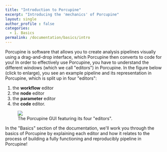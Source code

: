 ```yaml
---
title: "Introduction to Porcupine"
excerpt: "Introducing the 'mechanics' of Porcupine"
layout: single
author_profile : false
categories:
  - 1. Basics
permalink: /documentation/basics/intro
---
```


Porcupine is software that allows you to create analysis pipelines visually
using a drag-and-drop interface, which Porcupine then converts to code for you!
In order to effectively use Porcupine, you have to understand the different
windows (which we call "editors") in Porcupine. In the figure below (click to enlarge),
you see an example pipeline and its representation in Porcupine, which is
split up in four "editors":

1. the **workflow** editor
2. the **node** editor
3. the **parameter** editor
4. the **code** editor.

<figure>
	<a href="{{ site.url }}{{ site.baseurl }}/documentation/images/porcupine_windows.png"><img
    src="{{ site.url }}{{ site.baseurl }}/{{ example_path }}/documentation/images/porcupine_windows.png"></a>
	<figcaption>The Porcupine GUI featuring its four "editors".</figcaption>
</figure>

In the "Basics" section of the documentation, we'll work you through the basics
of Porcupine by explaining each editor and how it relates to the process of
building a fully functioning and reproducibly pipeline in Porcupine!
